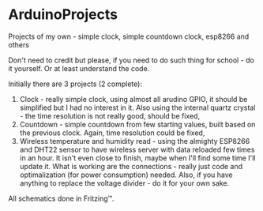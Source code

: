 # ArduinoProjects
Projects of my own - simple clock, simple countdown clock, esp8266 and others

Don't need to credit but please, if you need to do such thing for school - do it yourself. Or at least understand the code.

Initially there are 3 projects (2 complete):
  1. Clock - really simple clock, using almost all arudino GPIO, it should be simplified but I had no interest in it. Also using the           internal quartz crystal - the time resolution is not really good, should be fixed,
  2. Countdown - simple countdown from few starting values, built based on the previous clock. Again, time resolution could be fixed,
  3. Wireless temperature and humidity read - using the almighty ESP8266 and DHT22 sensor to have wireless server with data reloaded few       times in an hour. It isn't even close to finish, maybe when I'll find some time I'll update it. What is working are the                  connections - really just code and optimalization (for power consumption) needed.
      Also, if you have anything to replace the voltage divider - do it for your own sake.

All schematics done in Fritzing™.
